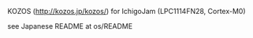 KOZOS (http://kozos.jp/kozos/) for IchigoJam (LPC1114FN28, Cortex-M0)

see Japanese README at os/README

